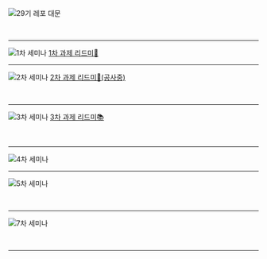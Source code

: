 

![29기 레포 대문](https://user-images.githubusercontent.com/60260284/136587032-4dc80c75-2f5f-4ff5-8978-2fe19d8b88bf.png)

<br>

***
![1차 세미나](https://user-images.githubusercontent.com/60260284/136587011-1701c68f-12ce-4b8d-88b5-bcb4190b8e8c.png)
[1차 과제 리드미📱 ](https://flaxen-warlock-70e.notion.site/1-03748eccc2e44eab874e905100e362ca)
<br>

***

![2차 세미나](https://user-images.githubusercontent.com/60260284/136587020-fd46204d-513e-4bc1-b2ae-d13ca2b4f03e.png)
[2차 과제 리드미📐(공사중)](https://flaxen-warlock-70e.notion.site/2-e5e1f35a4f96469da8938902c15df831)

<br>

***

![3차 세미나](https://user-images.githubusercontent.com/60260284/136587023-215e4a1c-eca8-4344-974e-445f6c6ac5a8.png)
[3차 과제 리드미📚](https://flaxen-warlock-70e.notion.site/3-1ca04df73212420ca6ec26855d548602)


<br>

***

![4차 세미나](https://user-images.githubusercontent.com/60260284/136587025-9074fa43-e620-4521-8aca-79950dc40cf0.png)
<br>

***

![5차 세미나](https://user-images.githubusercontent.com/60260284/136587029-fdd39c41-b815-4e7c-addf-4a0c00d4bb01.png)

<br>

***

![7차 세미나](https://user-images.githubusercontent.com/60260284/136587030-697b7420-4b16-444e-bb89-d52a6ca5ee5f.png)

<br>

***



